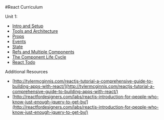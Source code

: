 #React Curriculum

Unit 1:

 * [Intro and Setup](01-intro-and-setup.md)
 * [Tools and Architecture](02-tools-and-architecture.md)
 * [Props](03-props.md)
 * [Events](04-react-events.md)
 * [State](05-state.md)
 * [Refs and Multiple Components](06-refs-and-multiple-components.md)
 * [The Component Life Cycle](/07-component-life-cycle.md)
 * [React Todo](08-assessment-react-todo.md)
 
Additional Resources

 * [http://tylermcginnis.com/reactjs-tutorial-a-comprehensive-guide-to-building-apps-with-react/](http://tylermcginnis.com/reactjs-tutorial-a-comprehensive-guide-to-building-apps-with-react/)
 * [http://reactfordesigners.com/labs/reactjs-introduction-for-people-who-know-just-enough-jquery-to-get-by/](http://reactfordesigners.com/labs/reactjs-introduction-for-people-who-know-just-enough-jquery-to-get-by/)